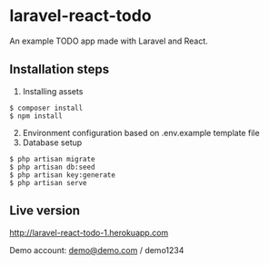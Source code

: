# laravel-react-todo
An example TODO app made with Laravel and React.


## Installation steps
1. Installing assets
```
$ composer install
$ npm install
```
2. Environment configuration based on .env.example template file
3. Database setup
```
$ php artisan migrate
$ php artisan db:seed
$ php artisan key:generate
$ php artisan serve
```

## Live version
http://laravel-react-todo-1.herokuapp.com

Demo account: demo@demo.com / demo1234
